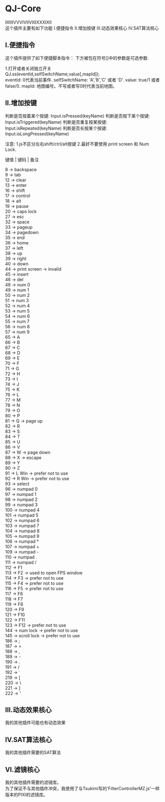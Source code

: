 # QJ-Core

ⅠⅡⅢⅣⅤⅥⅦⅧⅨⅩⅪⅫ    
这个插件主要有如下功能
 Ⅰ.便捷指令
 Ⅱ.增加按键
 Ⅲ.动态效果核心
 Ⅳ.SAT算法核心

 ## Ⅰ.便捷指令
 这个插件提供了如下便捷脚本指令：
 下方被包在符号[]中的参数是可选参数.

 1.打开或者关闭独立开关   
QJ.ss(eventId,selfSwitchName,value[,mapId]);   
   eventId: 0代表当前事件.
   selfSwitchName: 'A','B','C' 或者 'D'.
   value: true/1 或者 false/0.
   mapId: 地图编号。不写或者写0时代表当前地图。

##  Ⅱ.增加按键

判断是否按着某个按键: Input.isPressed(keyName)
判断是否按下某个按键: Input.isTriggered(keyName)
判断是否重复按某按键: Input.isRepeated(keyName)
判断是否长按某个按键: Input.isLongPressed(keyName)

  注意:
  1.js不区分左右shift/ctrl/alt按键
  2.最好不要使用 print screen 和 Num Lock.   

键值   |  键码  | 备注

8   ->  backspace     
9   ->  tab     
12  ->  clear      
13  ->  enter     
16  ->  shift     
17  ->  control     
18  ->  alt     
19  ->  pause     
20  ->  caps lock     
27  ->  esc     
32  ->  space     
33  ->  pageup     
34  ->  pagedown     
35  ->  end     
36  ->  home     
37  ->  left     
38  ->  up                 
39  ->  right     
40  ->  down     
44  ->  print screen  ->  invalid     
45  ->  insert     
46  ->  del     
48  ->  num 0     
49  ->  num 1     
50  ->  num 2     
51  ->  num 3     
52  ->  num 4     
53  ->  num 5     
54  ->  num 6     
55  ->  num 7     
56  ->  num 8     
57  ->  num 9     
65  ->  A     
66  ->  B     
67  ->  C     
68  ->  D     
69  ->  E     
70  ->  F     
71  ->  G     
72  ->  H     
73  ->  I     
74  ->  J     
75  ->  K     
76  ->  L     
77  ->  M     
78  ->  N     
79  ->  O     
80  ->  P     
81  ->  Q  ->  page up     
82  ->  R     
83  ->  S     
84  ->  T     
85  ->  U     
86  ->  V     
87  ->  W  ->  page down     
88  ->  X  ->  escape     
89  ->  Y     
90  ->  Z     
91  ->  L Win  ->  prefer not to use     
92  ->  R Win  ->  prefer not to use     
93  ->  select     
96  ->  numpad 0     
97  ->  numpad 1     
98  ->  numpad 2     
99  ->  numpad 3     
100 ->  numpad 4     
101 ->  numpad 5     
102 ->  numpad 6     
103 ->  numpad 7     
104 ->  numpad 8     
105 ->  numpad 9     
106 ->  numpad *     
107 ->  numpad +     
109 ->  numpad -     
110 ->  numpad .     
111 ->  numpad /     
112 ->  F1     
113 ->  F2  ->  used to open FPS window     
114 ->  F3  ->  prefer not to use     
115 ->  F4  ->  prefer not to use     
116 ->  F5  ->  prefer not to use     
117 ->  F6     
118 ->  F7     
119 ->  F8     
120 ->  F9     
121 ->  F10     
122 ->  F11     
123 ->  F12  ->  prefer not to use     
144 ->  num lock  ->  prefer not to use     
145 ->  scroll lock  ->  prefer not to use     
186 ->  ;     
187 ->  =     
188 ->  ,     
189 ->  -     
190 ->  .     
191 ->  /     
192 ->  `     
219 ->  [     
220 ->  \     
221 ->  ]     
222 ->  '     

## Ⅲ.动态效果核心

   我的其他插件可能也有动态效果

##  Ⅳ.SAT算法核心

   我的其他插件需要的SAT算法

## Ⅵ.滤镜核心

   我的其他插件需要的滤镜库。   
   为了保证不与其他插件冲突，我使用了与Tsukimi写的'FilterControllerMZ.js'一样版本的PIXI的滤镜库。
